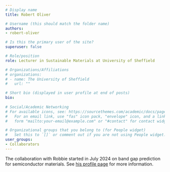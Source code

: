 ```yaml
---
# Display name
title: Robert Oliver

# Username (this should match the folder name)
authors:
- robert-oliver

# Is this the primary user of the site?
superuser: false

# Role/position
role: Lecturer in Sustainable Materials at University of Sheffield

# Organizations/Affiliations
# organizations:
# - name: The University of Sheffield
#   url: ""

# Short bio (displayed in user profile at end of posts)
bio:
  
# Social/Academic Networking
# For available icons, see: https://sourcethemes.com/academic/docs/page-builder/#icons
#   For an email link, use "fas" icon pack, "envelope" icon, and a link in the
#   form "mailto:your-email@example.com" or "#contact" for contact widget.

# Organizational groups that you belong to (for People widget)
#   Set this to `[]` or comment out if you are not using People widget.
user_groups:
- Collaborators
---
```


The collaboration with Robbie started in July 2024 on band gap prediction for semiconductor materials. See [his profile page](https://www.sheffield.ac.uk/cmbe/people/cbe-academic-staff/robert-oliver) for more information.
